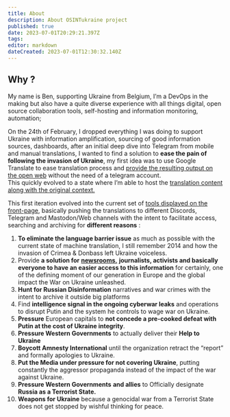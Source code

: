 ```yaml
---
title: About
description: About OSINTukraine project
published: true
date: 2023-07-01T20:29:21.397Z
tags: 
editor: markdown
dateCreated: 2023-07-01T12:30:32.140Z
---
```


## Why ?

My name is Ben, supporting Ukraine from Belgium, I’m a DevOps in the making but also have a quite diverse experience with all things digital, open source collaboration tools, self-hosting and information monitoring, automation;

On the 24th of February, I dropped everything I was doing to support Ukraine with information amplification, sourcing of good information sources, dashboards, after an initial deep dive into Telegram from mobile and manual translations, I wanted to find a solution to **ease the pain of following the invasion of Ukraine**, my first idea was to use Google Translate to ease translation process and [provide the resulting output on the open web](https://amplifyukraine.eu) without the need of a telegram account.   
This quickly evolved to a state where I’m able to host the [translation content along with the original context.](https://ruprop.ukrainewararchive.eu/)

This first iteration evolved into the current set of [tools displayed on the front-page](https://osintukraine.com/), basically pushing the translations to different Discords, Telegram and Mastodon/Web channels with the intent to facilitate access, searching and archiving for **different reasons** : 

1.  **To eliminate the language barrier issue** as much as possible with the current state of machine translation, I still remember 2014 and how the invasion of Crimea & Donbass left Ukraine voiceless.
2.  Provide **a solution for** [**newsrooms,**](https://rss.osintukraine.com) **journalists, activists and basically everyone to have an easier access to this information** for certainly, one of the defining moment of our generation in Europe and the global impact the War on Ukraine unleashed.
3.  **Hunt for Russian Disinformation** narratives and war crimes with the intent to archive it outside big platforms
4.  Find **intelligence signal in the ongoing cyberwar leaks** and operations to disrupt Putin and the system he controls to wage war on Ukraine.
5.  **Pressure** European capitals to **not concede a pre-cooked defeat with Putin at the cost of Ukraine integrity**.
6.  **Pressure Western Governments** to actually deliver their **Help to Ukraine**
7.  **Boycott Amnesty International** until the organization retract the “report” and formally apologies to Ukraine.
8.  **Put the Media under pressure for not covering Ukraine**, putting constantly the aggressor propaganda instead of the impact of the war against Ukraine.
9.  **Pressure Western Governments** **and allies** to Officially designate **Russia as a Terrorist State.**
10.  **Weapons for Ukraine** because a genocidal war from a Terrorist State does not get stopped by wishful thinking for peace.